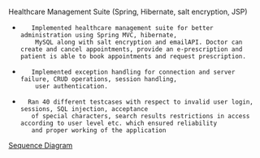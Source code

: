 Healthcare Management Suite (Spring, Hibernate, salt encryption, JSP)
*        Implemented healthcare management suite for better administration using Spring MVC, hibernate, 
          MySQL along with salt encryption and emailAPI. Doctor can create and cancel appointments, provide an e-prescription and patient is able to book appointments and request prescription.
*        Implemented exception handling for connection and server failure, CRUD operations, session handling, 
          user authentication.
*       Ran 40 different testcases with respect to invalid user login, sessions, SQL injection, acceptance 
         of special characters, search results restrictions in access according to user level etc. which ensured reliability 
         and proper working of the application

[Sequence Diagram](Healthcare_suite.png)
